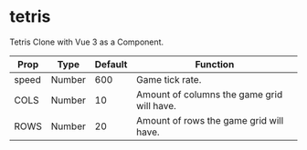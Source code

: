 # tetris
Tetris Clone with Vue 3 as a Component.

Prop | Type | Default | Function
--- | --- | --- | --- |
speed | Number | 600 | Game tick rate.
COLS | Number | 10 | Amount of columns the game grid will have.
ROWS | Number | 20 | Amount of rows the game grid will have.
